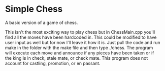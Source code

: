 # Simple Chess
A basic version of a game of chess.

This isn't the most exciting way to play chess but in ChessMain.cpp you'll find all the moves have been hardcoded in. This could be modified to have user input as well but for now I'll leave it how it is. Just pull the code and run make in the folder with the make file and then type ./chess. The program will execute each move and announce if any pieces have been taken or if the king is in check, stale mate, or check mate. This program does not account for castling, promotion, or en passant.
